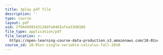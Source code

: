 ```yaml
---
title: 3play pdf file
description: ''
type: course
layout: pdf
uid: 2f044499143128dfa0465afea33d0186
file_type: application/pdf
file_location: >-
  https://open-learning-course-data-production.s3.amazonaws.com/18-01sc-single-variable-calculus-fall-2010/2f044499143128dfa0465afea33d0186_VOlbVNxyNfM.pdf
course_id: 18-01sc-single-variable-calculus-fall-2010
---
```

